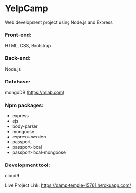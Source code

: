 # YelpCamp
Web development project using Node.js and Express

### Front-end: 
HTML, CSS, Bootstrap
### Back-end: 
Node.js
### Database: 
mongoDB (https://mlab.com)
### Npm packages: 
* express                               
* ejs
* body-parser                        
* mongoose                          
* express-session   
* passport
* passport-local
* passport-local-mongoose
### Development tool:
cloud9

Live Project Link: https://damp-temple-15761.herokuapp.com/
